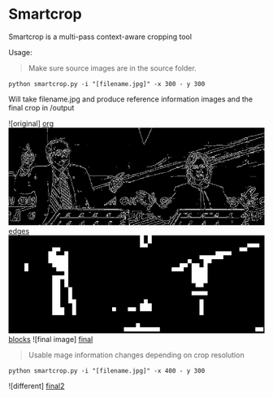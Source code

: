# Smartcrop
Smartcrop is a multi-pass context-aware cropping tool

Usage:
> Make sure source images are in the source folder.
```
python smartcrop.py -i "[filename.jpg]" -x 300 - y 300
```

Will take filename.jpg and produce reference information images and the final crop in /output

![original] [org]
![edges] [edges]
![blocks] [blocks]
![final image] [final]

> Usable mage information changes depending on crop resolution
```
python smartcrop.py -i "[filename.jpg]" -x 400 - y 300
```
![different] [final2]

[org]: source/debate.jpg
[edges]: doc/edges.jpg
[blocks]: doc/blocks.png
[final]: doc/cropped_debate.jpg
[final2]: doc/cropped_debate2.jpg